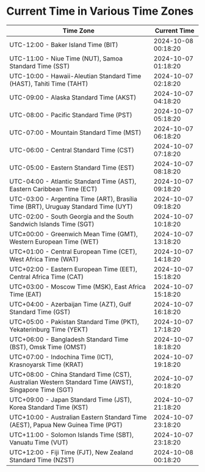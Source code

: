 # Current Time in Various Time Zones

| Time Zone | Current Time |
|-----------|--------------|
| UTC-12:00 - Baker Island Time (BIT) | 2024-10-08 00:18:20 |
| UTC-11:00 - Niue Time (NUT), Samoa Standard Time (SST) | 2024-10-07 01:18:20 |
| UTC-10:00 - Hawaii-Aleutian Standard Time (HAST), Tahiti Time (TAHT) | 2024-10-07 02:18:20 |
| UTC-09:00 - Alaska Standard Time (AKST) | 2024-10-07 04:18:20 |
| UTC-08:00 - Pacific Standard Time (PST) | 2024-10-07 05:18:20 |
| UTC-07:00 - Mountain Standard Time (MST) | 2024-10-07 06:18:20 |
| UTC-06:00 - Central Standard Time (CST) | 2024-10-07 07:18:20 |
| UTC-05:00 - Eastern Standard Time (EST) | 2024-10-07 08:18:20 |
| UTC-04:00 - Atlantic Standard Time (AST), Eastern Caribbean Time (ECT) | 2024-10-07 09:18:20 |
| UTC-03:00 - Argentina Time (ART), Brasília Time (BRT), Uruguay Standard Time (UYT) | 2024-10-07 09:18:20 |
| UTC-02:00 - South Georgia and the South Sandwich Islands Time (SGT) | 2024-10-07 10:18:20 |
| UTC±00:00 - Greenwich Mean Time (GMT), Western European Time (WET) | 2024-10-07 13:18:20 |
| UTC+01:00 - Central European Time (CET), West Africa Time (WAT) | 2024-10-07 14:18:20 |
| UTC+02:00 - Eastern European Time (EET), Central Africa Time (CAT) | 2024-10-07 15:18:20 |
| UTC+03:00 - Moscow Time (MSK), East Africa Time (EAT) | 2024-10-07 15:18:20 |
| UTC+04:00 - Azerbaijan Time (AZT), Gulf Standard Time (GST) | 2024-10-07 16:18:20 |
| UTC+05:00 - Pakistan Standard Time (PKT), Yekaterinburg Time (YEKT) | 2024-10-07 17:18:20 |
| UTC+06:00 - Bangladesh Standard Time (BST), Omsk Time (OMST) | 2024-10-07 18:18:20 |
| UTC+07:00 - Indochina Time (ICT), Krasnoyarsk Time (KRAT) | 2024-10-07 19:18:20 |
| UTC+08:00 - China Standard Time (CST), Australian Western Standard Time (AWST), Singapore Time (SGT) | 2024-10-07 20:18:20 |
| UTC+09:00 - Japan Standard Time (JST), Korea Standard Time (KST) | 2024-10-07 21:18:20 |
| UTC+10:00 - Australian Eastern Standard Time (AEST), Papua New Guinea Time (PGT) | 2024-10-07 23:18:20 |
| UTC+11:00 - Solomon Islands Time (SBT), Vanuatu Time (VUT) | 2024-10-07 23:18:20 |
| UTC+12:00 - Fiji Time (FJT), New Zealand Standard Time (NZST) | 2024-10-08 00:18:20 |
